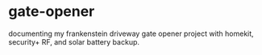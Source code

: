 # gate-opener
documenting my frankenstein driveway gate opener project with homekit, security+ RF, and solar battery backup. 
